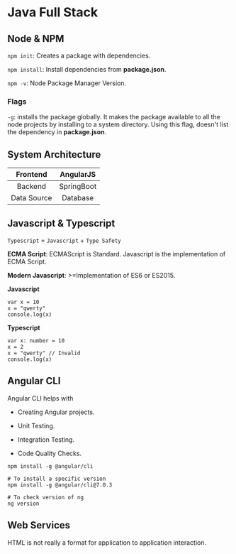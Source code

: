 # Java Full Stack 

## Node & NPM

`npm init`: Creates a package with dependencies.

`npm install`: Install dependencies from **package.json**.

`npm -v`: Node Package Manager Version.

### Flags

`-g`: installs the package globally. It makes the package available to all the node projects by installing to a system directory. Using this flag, doesn't list the dependency in **package.json**.

## System Architecture

|   Frontend  |  AngularJS |
|:-----------:|:----------:|
|   Backend   | SpringBoot |
| Data Source |  Database  |

## Javascript & Typescript

`Typescript` = `Javascript` + `Type Safety`

**ECMA Script**: ECMAScript is Standard. Javascript is the implementation of ECMA Script.

**Modern Javascript**: >=Implementation of ES6 or ES2015.

**Javascript**
```
var x = 10
x = "qwerty"
console.log(x)
```

**Typescript**

```
var x: number = 10
x = 2
x = "qwerty" // Invalid
console.log(x)
```

## Angular CLI

Angular CLI helps with 

* Creating Angular projects.

* Unit Testing.

* Integration Testing.

* Code Quality Checks.

```
npm install -g @angular/cli

# To install a specific version
npm install -g @angular/cli@7.0.3

# To check version of ng
ng version
```

## Web Services

HTML is not really a format for application to application interaction.